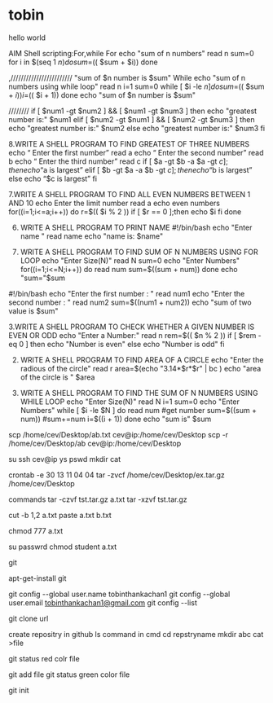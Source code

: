 # tobin
hello world

AIM
Shell scripting:For,while
For
echo "sum of n numbers"
read n
sum=0
for i in $(seq 1 $n)
do
sum=$(( $sum + $i))
done


,////////////////////////
"sum of $n number is $sum" While
echo "sum of n numbers using while loop"
read n
i=1
sum=0
while [ $i -le $n ]
do
sum=$(( $sum + $i))
i=$(( $i + 1))
done
echo "sum of $n number is $sum"


////////
if [ $num1 -gt $num2 ] && [ $num1 -gt $num3 ]
then
echo "greatest number is:" $num1
elif [ $num2 -gt $num1 ] && [ $num2 -gt $num3 ]
then
echo "greatest number is:" $num2
else
echo "greatest number is:" $num3
fi

8.WRITE A SHELL PROGRAM TO FIND GREATEST OF THREE 
NUMBERS
echo “ Enter the first number”
read a
echo “ Enter the second number”
read b
echo “ Enter the third number”
read c
if [ $a -gt $b -a $a -gt $c ];then
echo “$a is largest”
elif [ $b -gt $a -a $b -gt $c ];then
echo “$b is largest”
else
echo “$c is largest”
fi

7.WRITE A SHELL PROGRAM TO FIND ALL EVEN NUMBERS 
BETWEEN 1 AND 10
echo Enter the limit number
read a
echo even numbers 
for((i=1;i<=a;i++))
do
r=$(( $i % 2 ))
if [ $r == 0 ];then
echo $i 
fi
done

6. WRITE A SHELL PROGRAM TO PRINT NAME
#!/bin/bash
echo "Enter name "
read name
echo "name is: $name"

5. WRITE A SHELL PROGRAM TO FIND SUM OF N NUMBERS USING 
FOR LOOP
echo "Enter Size(N)"
read N
sum=0
echo "Enter Numbers"
for((i=1;i<=N;i++))
do
 read num 
 sum=$((sum + num)) 
done
echo "sum="$sum

#!/bin/bash
echo "Enter the first number : "
read num1
echo "Enter the second number : "
read num2
sum=$((num1 + num2))
echo "sum of two value is $sum"

3.WRITE A SHELL PROGRAM TO CHECK WHETHER A GIVEN 
NUMBER IS EVEN OR ODD
echo "Enter a Number:"
read n
 rem=$(( $n % 2 ))
 if [ $rem -eq 0 ]
then
 echo "Number is even"
else
 echo "Number is odd"
fi

2. WRITE A SHELL PROGRAM TO FIND AREA OF A CIRCLE
echo "Enter the radious of the circle"
read r
area=$(echo "3.14*$r*$r" | bc )
echo "area of the circle is " $area

1. WRITE A SHELL PROGRAM TO FIND THE SUM OF N NUMBERS 
USING WHILE LOOP
echo "Enter Size(N)"
read N
i=1
sum=0
echo "Enter Numbers"
while [ $i -le $N ]
do
 read num #get number
 sum=$((sum + num)) #sum+=num
 i=$((i + 1))
done
echo "sum is" $sum

scp /home/cev/Desktop/ab.txt cev@ip:/home/cev/Desktop
scp -r /home/cev/Desktop/ab cev@ip:/home/cev/Desktop

su
ssh cev@ip
ys
pswd
mkdir
cat


crontab -e
30 13 11 04 04 tar -zvcf /home/cev/Desktop/ex.tar.gz /home/cev/Desktop

commands
tar -czvf tst.tar.gz a.txt
tar -xzvf tst.tar.gz

cut -b 1,2 a.txt
paste a.txt b.txt

chmod 777 a.txt

su
passwrd
chmod student a.txt

git

apt-get-install git

git config --global user.name tobinthankachan1
git config --global user.email tobinthankachan1@gmail.com
git config --list

git clone url


create repositry in github
ls command in cmd
cd repstryname
mkdir abc
cat >file

git status
red colr file

git add file
git status
green color file

git init



